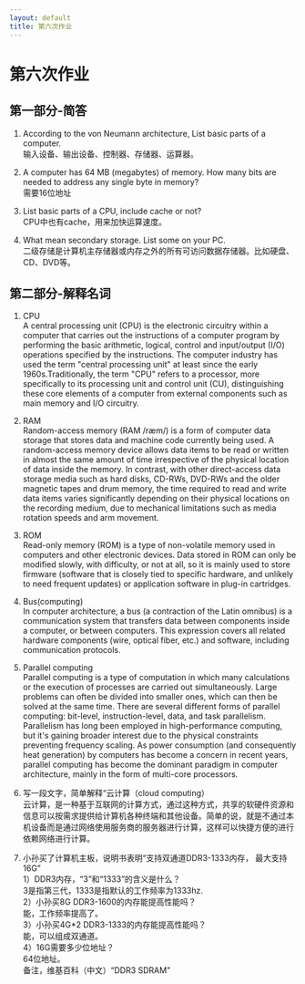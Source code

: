 ```yaml
---
layout: default
title: 第六次作业
---
```


# 第六次作业

## 第一部分-简答  
1. According to the von Neumann architecture, List basic parts of a computer.  
    输入设备、输出设备、控制器、存储器、运算器。

2. A computer has 64 MB (megabytes) of memory. How many bits are
needed to address any single byte in memory?  
    需要16位地址

3. List basic parts of a CPU, include cache or not?  
    CPU中也有cache，用来加快运算速度。

4. What mean secondary storage. List some on your PC.   
    二级存储是计算机主存储器或内存之外的所有可访问数据存储器。比如硬盘、CD、DVD等。

## 第二部分-解释名词
1. CPU   
A central processing unit (CPU) is the electronic circuitry within a computer that carries out the instructions of a computer program by performing the basic arithmetic, logical, control and input/output (I/O) operations specified by the instructions. The computer industry has used the term "central processing unit" at least since the early 1960s.Traditionally, the term "CPU" refers to a processor, more specifically to its processing unit and control unit (CU), distinguishing these core elements of a computer from external components such as main memory and I/O circuitry.

2. RAM  
Random-access memory (RAM /ræm/) is a form of computer data storage that stores data and machine code currently being used. A random-access memory device allows data items to be read or written in almost the same amount of time irrespective of the physical location of data inside the memory. In contrast, with other direct-access data storage media such as hard disks, CD-RWs, DVD-RWs and the older magnetic tapes and drum memory, the time required to read and write data items varies significantly depending on their physical locations on the recording medium, due to mechanical limitations such as media rotation speeds and arm movement.

3. ROM  
Read-only memory (ROM) is a type of non-volatile memory used in computers and other electronic devices. Data stored in ROM can only be modified slowly, with difficulty, or not at all, so it is mainly used to store firmware (software that is closely tied to specific hardware, and unlikely to need frequent updates) or application software in plug-in cartridges.

4. Bus(computing)  
In computer architecture, a bus (a contraction of the Latin omnibus) is a communication system that transfers data between components inside a computer, or between computers. This expression covers all related hardware components (wire, optical fiber, etc.) and software, including communication protocols.  

5. Parallel computing  
Parallel computing is a type of computation in which many calculations or the execution of processes are carried out simultaneously. Large problems can often be divided into smaller ones, which can then be solved at the same time. There are several different forms of parallel computing: bit-level, instruction-level, data, and task parallelism. Parallelism has long been employed in high-performance computing, but it's gaining broader interest due to the physical constraints preventing frequency scaling. As power consumption (and consequently heat generation) by computers has become a concern in recent years, parallel computing has become the dominant paradigm in computer architecture, mainly in the form of multi-core processors.

6. 写一段文字，简单解释“云计算（cloud computing）  
云计算，是一种基于互联网的计算方式，通过这种方式，共享的软硬件资源和信息可以按需求提供给计算机各种终端和其他设备。简单的说，就是不通过本机设备而是通过网络使用服务商的服务器进行计算，这样可以快捷方便的进行依赖网络进行计算。  

7. 小孙买了计算机主板，说明书表明“支持双通道DDR3-1333内存，
最大支持16G”  
1）DDR3内存，“3”和“1333”的含义是什么？  
    3是指第三代，1333是指默认的工作频率为1333hz.  
2）小孙买8G DDR3-1600的内存能提高性能吗？  
    能，工作频率提高了。  
3）小孙买4G*2 DDR3-1333的内存能提高性能吗？  
    能，可以组成双通道。  
4）16G需要多少位地址？   
    64位地址。   
备注，维基百科（中文）“DDR3 SDRAM”  


